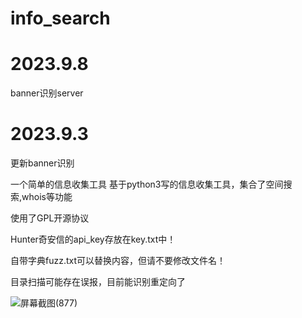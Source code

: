 # info_search

# 2023.9.8
banner识别server

# 2023.9.3
更新banner识别


一个简单的信息收集工具
基于python3写的信息收集工具，集合了空间搜索,whois等功能

使用了GPL开源协议

Hunter奇安信的api_key存放在key.txt中！

自带字典fuzz.txt可以替换内容，但请不要修改文件名！

目录扫描可能存在误报，目前能识别重定向了


![屏幕截图(877)](https://github.com/whoiiii/info_search/assets/99535521/070ecc38-7417-4562-b939-8c32f876ca7a)

